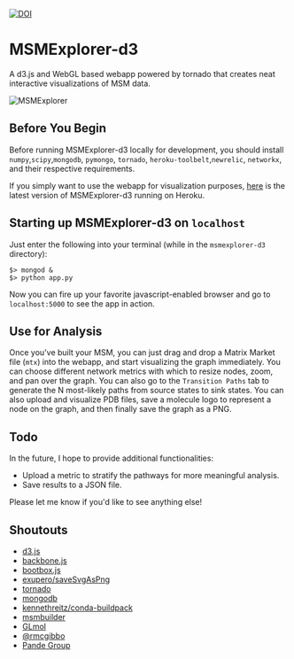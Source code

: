 [![DOI](https://zenodo.org/badge/doi/10.5281/zenodo.20726.svg)](http://dx.doi.org/10.5281/zenodo.20726)

MSMExplorer-d3
=================

A d3.js and WebGL based webapp powered by tornado that creates neat interactive visualizations of MSM data.

![MSMExplorer](https://raw.github.com/cxhernandez/msmexplorer-d3/master/images/example.png)

Before You Begin
----------------
Before running MSMExplorer-d3 locally for development, you should install ``numpy``,``scipy``,``mongodb``, ``pymongo``, ``tornado``, ``heroku-toolbelt``,``newrelic``, ``networkx``, and their respective requirements.

If you simply want to use the webapp for visualization purposes, [here](http://msmexplorer-d3.herokuapp.com) is the latest version of MSMExplorer-d3 running on Heroku.


Starting up MSMExplorer-d3 on ``localhost``
----------------
Just enter the following into your terminal (while in the ``msmexplorer-d3`` directory):

````
$> mongod &
$> python app.py
````

Now you can fire up your favorite javascript-enabled browser and go to ``localhost:5000`` to see the app in action.

Use for Analysis
----------------
Once you've built your MSM, you can just drag and drop a Matrix Market file (``mtx``) into the webapp, and start visualizing the graph immediately. You can choose different network metrics with which to resize nodes, zoom, and pan over the graph. You can also go to the ``Transition Paths`` tab to generate the N most-likely paths from source states to sink states. You can also upload and visualize PDB files, save a molecule logo to represent a node on the graph, and then finally save the graph as a PNG.

Todo
---------------

In the future, I hope to provide additional functionalities:

+ Upload a metric to stratify the pathways for more meaningful analysis.
+ Save results to a JSON file.

Please let me know if you'd like to see anything else!

Shoutouts
----------------

- [d3.js](http://d3js.org/)
- [backbone.js](http://backbonejs.org/)
- [bootbox.js](http://bootboxjs.com/)
- [exupero/saveSvgAsPng](https://github.com/exupero/saveSvgAsPng)
- [tornado](http://www.tornadoweb.org/en/stable/)
- [mongodb](http://www.mongodb.org/)
- [kennethreitz/conda-buildpack](https://github.com/kennethreitz/conda-buildpack)
- [msmbuilder](http://msmbuilder.org/)
- [GLmol](https://github.com/biochem-fan/GLmol)
- [@rmcgibbo](https://github.com/rmcgibbo)
- [Pande Group](http://pande.stanford.edu/)
